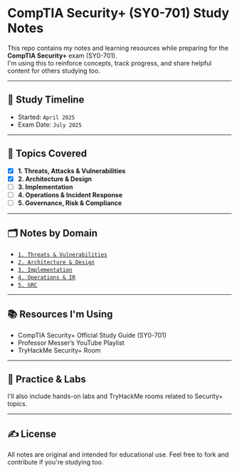 # CompTIA Security+ (SY0-701) Study Notes

This repo contains my notes and learning resources while preparing for the **CompTIA Security+** exam (SY0-701).  
I'm using this to reinforce concepts, track progress, and share helpful content for others studying too.

---

## 📅 Study Timeline  
- Started: `April 2025`  
- Exam Date: `July 2025`

---

## 🧠 Topics Covered

- [x] **1. Threats, Attacks & Vulnerabilities**
- [x] **2. Architecture & Design**
- [ ] **3. Implementation**
- [ ] **4. Operations & Incident Response**
- [ ] **5. Governance, Risk & Compliance**

---

## 🗂️ Notes by Domain

- [`1. Threats & Vulnerabilities`](./notes/1-threats.md)
- [`2. Architecture & Design`](./notes/2-architecture.md)
- [`3. Implementation`](./notes/3-implementation.md)
- [`4. Operations & IR`](./notes/4-operations.md)
- [`5. GRC`](./notes/5-grc.md)

---

## 📚 Resources I'm Using

- CompTIA Security+ Official Study Guide (SY0-701)
- Professor Messer’s YouTube Playlist
- TryHackMe Security+ Room

---

## 🧪 Practice & Labs

I'll also include hands-on labs and TryHackMe rooms related to Security+ topics.

---

## ✍️ License  
All notes are original and intended for educational use. Feel free to fork and contribute if you're studying too.
